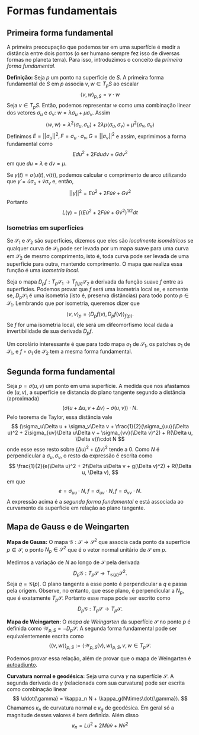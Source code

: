 # Formas fundamentais 

## Primeira forma fundamental 

A primeira preocupação que podemos ter em uma superfície é medir a distância
entre dois pontos (o ser humano sempre fez isso de diversas formas no planeta
terra). Para isso, introduzimos o conceito da *primeira forma fundamental*. 

**Definição:** Seja $p$ um ponto na superfície de $S$. A primeira forma
fundamental de $S$ em $p$ associa $v, w \in T_pS$ ao escalar 
$$
\langle v, w \rangle_{p,S} = v \cdot w
$$
Seja $v \in T_pS$. Então, podemos representar $w$ como uma combinação linear
dos vetores $\sigma_u$ e $\sigma_v$: $w = \lambda \sigma_u + \mu \sigma_v$.
Assim
$$
\langle w, w \rangle = \lambda^2\langle \sigma_u, \sigma_u \rangle +
2\lambda\mu\langle \sigma_u, \sigma_v \rangle + \mu^2\langle \sigma_v,
\sigma_v \rangle
$$
Definimos $E = ||\sigma_u||^2, F = \sigma_u \cdot \sigma_v, G =
||\sigma_v||^2$ e assim, exprimimos a forma fundamental como 
$$
Edu^2 + 2Fdudv + Gdv^2
$$
em que $du = \lambda$ e $dv = \mu$. 

Se $\gamma(t) = \sigma(u(t), v(t))$, podemos calcular o comprimento de arco
utilizando que $\dot{\gamma} = \dot{u}\sigma_u + \dot{v}\sigma_v$ e, então, 
$$
||\dot{\gamma}||^2 = E\dot{u}^2 + 2F\dot{u}\dot{v} + G\dot{v}^2
$$
Portanto 
$$
L(\gamma) = \int (E\dot{u}^2 + 2F\dot{u}\dot{v} + G\dot{v}^2)^{1/2} dt
$$

### Isometrias em superfícies 

Se $\mathcal{S}_1$ e $\mathcal{S}_2$ são superfícies, dizemos que eles são
*localmente isométricos* se qualquer curva de $\mathcal{S}_1$ pode ser levada
por um mapa suave para uma curva em $\mathcal{S}_2$ de mesmo comprimento, isto
é, toda curva pode ser levada de uma superfície para outra, mantendo
comprimento. O mapa que realiza essa função é uma *isometria local*. 

Seja o mapa $D_pf : T_p\mathcal{S}_1 \to T_{f(p)}\mathcal{S}_2$ a derivada da
função suave $f$ entre as superfícies. Podemos provar que $f$ será uma
isometria local se, e somente se, $D_p\mathcal{S}_1$ é uma isometria (isto é,
preserva distâncias) para todo ponto $p \in \mathcal{S}_1$. Lembrando que por
isometria, queremos dizer que 
$$
\langle v, v \rangle_p = \langle D_p f(v), D_p f(v) \rangle_{f(p)}.
$$
Se $f$ for uma isometria local, ele será um difeomorfismo local dada a
invertibilidade de sua derivada $D_pf$. 

Um corolário interessante é que para todo mapa $\sigma_1$ de $\mathcal{S}_1$,
os patches $\sigma_1$ de $\mathcal{S}_1$, e $f \circ \sigma_1$ de
$\mathcal{S}_2$ tem a mesma forma fundamental. 

## Segunda forma fundamental

Seja $p=\sigma(u,v)$ um ponto em uma superfície. A medida que nos afastamos de
$(u,v)$, a superfície se distancia do plano tangente segundo a distância
(aproximada) 
$$
(\sigma(u + \Delta u, v + \Delta v) - \sigma(u,v))\cdot N.
$$
Pelo teorema de Taylor, essa distância vale 
$$
(\sigma_u\Delta u + \sigma_v\Delta v + \frac{1}{2}(\sigma_{uu}(\Delta u)^2 +
2\sigma_{uv}\Delta u\Delta v + \sigma_{vv}(\Delta v)^2) + R(\Delta u, \Delta
v))\cdot N
$$
onde esse esse resto sobre $(\Delta u)^2 + (\Delta v)^2$ tende a 0. Como $N$ é
perpendicular a $\sigma_u, \sigma_v$, o resto da expressão é escrita como 
$$
\frac{1}{2}(e(\Delta u)^2 + 2f\Delta u\Delta v + g(\Delta v)^2) + R(\Delta u,
\Delta v),
$$
em que 
$$
e = \sigma_{uu}\cdot N, f = \sigma_{uv}\cdot N, f = \sigma_{vv}\cdot N.
$$
A expressão acima é a *segunda forma fundamental* e está associada ao
curvamento da superfície em relação ao plano tangente. 

## Mapa de Gauss e de Weingarten 

**Mapa de Gauss:** O mapa $\mathcal{G} : \mathcal{S} \to \mathcal{S}^2$ que
associa cada ponto da superfície $p \in \mathcal{S}$, o ponto $N_p \in
\mathcal{S}^2$ que é o vetor normal unitário de $\mathcal{S}$ em $p$. 

Medimos a variação de $N$ ao longo de $\mathcal{S}$ pela derivada 
$$
D_p \mathcal{G} : T_p\mathcal{S} \to T_{\mathcal{G}(p)}\mathcal{S}^2.
$$
Seja $q = \mathcal{G}(p)$. O plano tangente a esse ponto é perpendicular a $q$
e passa pela origem. Observe, no entanto, que esse plano, é perpendicular a
$N_p$, que é exatamente $T_p\mathcal{S}$. Portanto esse mapa pode ser escrito
como 
$$
D_p \mathcal{G} : T_p\mathcal{S} \to  T_p\mathcal{S}.
$$

**Mapa de Weingarten:** O *mapa de Weingarten* da superfície $\mathcal{S}$ no
ponto $p$ é definida como $\mathcal{W}_{p,S} = - D_p\mathcal{S}$. A segunda
forma fundamental pode ser equivalentemente escrita como 
$$
\langle \langle v, w \rangle \rangle_{p,S} := \langle \mathcal{W}_{p,S}(v), w
\rangle_{p,S}, v, w \in T_p\mathcal{S}. 
$$

Podemos provar essa relação, além de provar que o mapa de Weingarten é
[autoadjunto](https://en.wikipedia.org/wiki/Self-adjoint_operator\#Bounded_self-adjoint_operators).

**Curvatura normal e geodésica:** Seja uma curva $\gamma$ na superfície
$\mathcal{S}$. A segunda derivada de $\gamma$ (relacionada com sua curvatura)
pode ser escrita como combinação linear 
$$
\ddot{\gamma} = \kappa_n N + \kappa_g(N\times\dot{\gamma}).
$$
Chamamos $\kappa_n$ de curvatura normal e $\kappa_g$ de geodésica. Em geral só
a magnitude desses valores é bem definida. Além disso 
$$
\kappa_n = L\dot{u}^2 + 2M\dot{u}\dot{v} + N\dot{v}^2
$$
